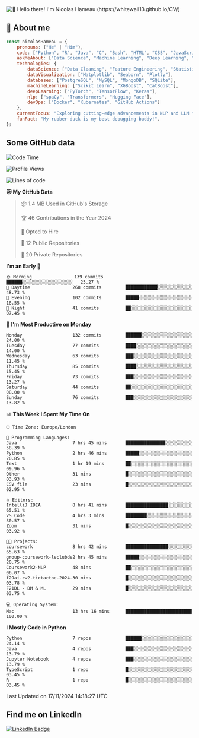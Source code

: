<img src="assets/intro.gif" alt="👋 Hello there! I'm Nicolas Hameau (https://whitewall13.github.io/CV/)" title="👋 Hello there! I'm Nicolas Hameau"/>

<!---visitors number here--->

## :book: About me

```javascript
const nicolasHameau = {
    pronouns: ("He" | "Him"),
    code: ["Python", "R", "Java", "C", "Bash", "HTML", "CSS", "JavaScript", "PHP", "SQL"],
    askMeAbout: ["Data Science", "Machine Learning", "Deep Learning", "NLP", "LLM", "Computer Vision", "MLOps"],
    technologies: {
        dataScience: ["Data Cleaning", "Feature Engineering", "Statistical Analysis"],
        dataVisualization: ["Matplotlib", "Seaborn", "Plotly"],
        databases: ["PostgreSQL", "MySQL", "MongoDB", "SQLite"],
        machineLearning: ["Scikit Learn", "XGBoost", "CatBoost"],
        deepLearning: ["PyTorch", "TensorFlow", "Keras"],
        nlp: ["spaCy", "Transformers", "Hugging Face"],
        devOps: ["Docker", "Kubernetes", "GitHub Actions"]
    },
    currentFocus: "Exploring cutting-edge advancements in NLP and LLM fine-tuning",
    funFact: "My rubber duck is my best debugging buddy!",
};
```
## Some GitHub data

<!--START_SECTION:waka-->
![Code Time](http://img.shields.io/badge/Code%20Time-22%20hrs%2052%20mins-blue)

![Profile Views](http://img.shields.io/badge/Profile%20Views-0-blue)

![Lines of code](https://img.shields.io/badge/From%20Hello%20World%20I%27ve%20Written-5.8%20million%20lines%20of%20code-blue)

**🐱 My GitHub Data** 

> 📦 1.4 MB Used in GitHub's Storage 
 > 
> 🏆 46 Contributions in the Year 2024
 > 
> 💼 Opted to Hire
 > 
> 📜 12 Public Repositories 
 > 
> 🔑 20 Private Repositories 
 > 
**I'm an Early 🐤** 

```text
🌞 Morning                139 commits         ██████░░░░░░░░░░░░░░░░░░░   25.27 % 
🌆 Daytime                268 commits         ████████████░░░░░░░░░░░░░   48.73 % 
🌃 Evening                102 commits         █████░░░░░░░░░░░░░░░░░░░░   18.55 % 
🌙 Night                  41 commits          ██░░░░░░░░░░░░░░░░░░░░░░░   07.45 % 
```
📅 **I'm Most Productive on Monday** 

```text
Monday                   132 commits         ██████░░░░░░░░░░░░░░░░░░░   24.00 % 
Tuesday                  77 commits          ████░░░░░░░░░░░░░░░░░░░░░   14.00 % 
Wednesday                63 commits          ███░░░░░░░░░░░░░░░░░░░░░░   11.45 % 
Thursday                 85 commits          ████░░░░░░░░░░░░░░░░░░░░░   15.45 % 
Friday                   73 commits          ███░░░░░░░░░░░░░░░░░░░░░░   13.27 % 
Saturday                 44 commits          ██░░░░░░░░░░░░░░░░░░░░░░░   08.00 % 
Sunday                   76 commits          ███░░░░░░░░░░░░░░░░░░░░░░   13.82 % 
```


📊 **This Week I Spent My Time On** 

```text
🕑︎ Time Zone: Europe/London

💬 Programming Languages: 
Java                     7 hrs 45 mins       ███████████████░░░░░░░░░░   58.39 % 
Python                   2 hrs 46 mins       █████░░░░░░░░░░░░░░░░░░░░   20.85 % 
Text                     1 hr 19 mins        ██░░░░░░░░░░░░░░░░░░░░░░░   09.96 % 
Other                    31 mins             █░░░░░░░░░░░░░░░░░░░░░░░░   03.93 % 
CSV file                 23 mins             █░░░░░░░░░░░░░░░░░░░░░░░░   02.95 % 

🔥 Editors: 
IntelliJ IDEA            8 hrs 41 mins       ████████████████░░░░░░░░░   65.51 % 
VS Code                  4 hrs 3 mins        ████████░░░░░░░░░░░░░░░░░   30.57 % 
Zoom                     31 mins             █░░░░░░░░░░░░░░░░░░░░░░░░   03.92 % 

🐱‍💻 Projects: 
coursework               8 hrs 42 mins       ████████████████░░░░░░░░░   65.63 % 
group-coursework-leclubde2 hrs 45 mins       █████░░░░░░░░░░░░░░░░░░░░   20.75 % 
Coursework2-NLP          48 mins             ██░░░░░░░░░░░░░░░░░░░░░░░   06.07 % 
f29ai-cw2-tictactoe-2024-30 mins             █░░░░░░░░░░░░░░░░░░░░░░░░   03.78 % 
F21DL - DM & ML          29 mins             █░░░░░░░░░░░░░░░░░░░░░░░░   03.75 % 

💻 Operating System: 
Mac                      13 hrs 16 mins      █████████████████████████   100.00 % 
```

**I Mostly Code in Python** 

```text
Python                   7 repos             ██████░░░░░░░░░░░░░░░░░░░   24.14 % 
Java                     4 repos             ███░░░░░░░░░░░░░░░░░░░░░░   13.79 % 
Jupyter Notebook         4 repos             ███░░░░░░░░░░░░░░░░░░░░░░   13.79 % 
TypeScript               1 repo              █░░░░░░░░░░░░░░░░░░░░░░░░   03.45 % 
R                        1 repo              █░░░░░░░░░░░░░░░░░░░░░░░░   03.45 % 
```




 Last Updated on 17/11/2024 14:18:27 UTC
<!--END_SECTION:waka-->

## Find me on LinkedIn
<div id="badges">
  <a href="https://www.linkedin.com/in/nicolas-hameau-13242002/">
    <img src="https://img.shields.io/badge/LinkedIn-blue?style=for-the-badge&logo=linkedin&logoColor=white" alt="LinkedIn Badge"/>
  </a>
</div>



